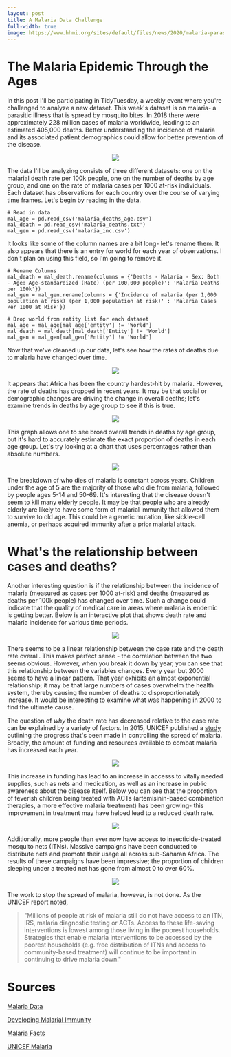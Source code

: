 ```yaml
---
layout: post
title: A Malaria Data Challenge
full-width: true
image: https://www.hhmi.org/sites/default/files/news/2020/malaria-parasite-infecting-red-blood-cells_1600x1200.jpg
---
```

# The Malaria Epidemic Through the Ages
In this post I'll be participating in TidyTuesday, a weekly event where you're challenged to analyze a new dataset. This week's dataset is on malaria- a parasitic illness that is spread by mosquito bites. In 2018 there were approximately 228 million cases of malaria worldwide, leading to an estimated 405,000 deaths. Better understanding the incidence of malaria and its associated patient demographics could allow for better prevention of the disease. 
<p align="center">
  <img src="https://www.aljazeera.com/mritems/imagecache/mbdxxlarge/mritems/Images/2018/4/24/8a469872b46c4956855d23f56e6f210e_18.jpg">
</p>

The data I'll be analyzing consists of three different datasets: one on the malarial death rate per 100k people, one on the number of deaths by age group, and one on the rate of malaria cases per 1000 at-risk individuals. Each dataset has observations for each country over the course of varying time frames. Let's begin by reading in the data.

```python3
# Read in data
mal_age = pd.read_csv('malaria_deaths_age.csv')
mal_death = pd.read_csv('malaria_deaths.txt')
mal_gen = pd.read_csv('malaria_inc.csv')
```
It looks like some of the column names are a bit long- let's rename them. It also appears that there is an entry for world for each year of observations. I don't plan on using this field, so I'm going to remove it.

```python3
# Rename Columns
mal_death = mal_death.rename(columns = {'Deaths - Malaria - Sex: Both - Age: Age-standardized (Rate) (per 100,000 people)': 'Malaria Deaths per 100k'})
mal_gen = mal_gen.rename(columns = {'Incidence of malaria (per 1,000 population at risk) (per 1,000 population at risk)' : 'Malaria Cases Per 1000 at Risk'})

# Drop world from entity list for each dataset
mal_age = mal_age[mal_age['entity'] != 'World']
mal_death = mal_death[mal_death['Entity'] != 'World']
mal_gen = mal_gen[mal_gen['Entity'] != 'World']
```
Now that we've cleaned up our data, let's see how the rates of deaths due to malaria have changed over time.

<p align="center">
  <img src="https://raw.githubusercontent.com/joekrinke15/JoeKrinke15.github.io/master/img/WorldMalaria.gif">
</p>

It appears that Africa has been the country hardest-hit by malaria. However, the rate of deaths has dropped in recent years. It may be that social or demographic changes are driving the change in overall deaths; let's examine trends in deaths by age group to see if this is true.

<p align="center">
  <img src="https://raw.githubusercontent.com/joekrinke15/JoeKrinke15.github.io/master/img/MalariaDeathsAge.PNG">
</p>

This graph allows one to see broad overall trends in deaths by age group, but it's hard to accurately estimate the exact proportion of deaths in each age group. Let's try looking at a chart that uses percentages rather than absolute numbers.

<p align="center">
  <img src="https://raw.githubusercontent.com/joekrinke15/JoeKrinke15.github.io/master/img/MalariaPropAgeRate.PNG">
</p>
The breakdown of who dies of malaria is constant across years. Children under the age of 5 are the majority of those who die from malaria, followed by people ages 5-14 and 50-69. It's interesting that the disease doesn't seem to kill many elderly people. It may be that people who are already elderly are likely to have some form of malarial immunity that allowed them to survive to old age. This could be a genetic mutation, like sickle-cell anemia, or perhaps acquired immunity after a prior malarial attack.

# What's the relationship between cases and deaths?

Another interesting question is if the relationship between the incidence of malaria (measured as cases per 1000 at-risk) and deaths (measured  as deaths per 100k people) has changed over time. Such a change could indicate that the quality of medical care in areas where malaria is endemic is getting better. Below is an interactive plot that shows death rate and malaria incidence for various time periods.

<p align="center">
  <img src="https://raw.githubusercontent.com/joekrinke15/JoeKrinke15.github.io/master/img/CaseRateDaths.gif">
</p>
There seems to be a linear relationship between the case rate and the death rate overall. This makes perfect sense - the correlation between the two seems obvious. However, when you break it down by year, you can see that this relationship between the variables changes. Every year but 2000 seems to have a linear pattern. That year exhibits an almost exponential relationship; it may be that large numbers of cases overwhelm the health system, thereby causing the number of deaths to disproportionately increase. It would be interesting to examine what was happening in 2000 to find the ultimate cause.

The question of *why* the death rate has decreased relative to the case rate can be explained by a variety of factors. In 2015, UNICEF published a [study](https://www.unicef.org/publications/files/Achieving_the_Malaria_MDG_Target.pdf) outlining the progress that's been made in controlling the spread of malaria. Broadly, the amount of funding and resources available to combat malaria has increased each year.
<p align="center">
  <img src="https://raw.githubusercontent.com/joekrinke15/JoeKrinke15.github.io/master/img/malariafunding.PNG">
</p>

This increase in funding has lead to an increase in accesss to vitally needed supplies, such as nets and medication, as well as an increase in public awareness about the disease itself. Below you can see that the proportion of feverish children being treated with ACTs (artemisinin-based combination therapies, a more effective malaria treatment) has been growing- this improvement in treatment may have helped lead to a reduced death rate. 

<p align="center">
  <img src="https://github.com/joekrinke15/JoeKrinke15.github.io/blob/master/img/malariatreatment.PNG?raw=true">
</p>

Additionally, more people than ever now have access to insecticide-treated mosquito nets (ITNs). Massive campaigns have been conducted to distribute nets and promote their usage all across sub-Saharan Africa. The results of these campaigns have been impressive; the proportion of children sleeping under a treated net has gone from almost 0 to over 60%. 

<p align="center">
  <img src="https://github.com/joekrinke15/JoeKrinke15.github.io/blob/master/img/netusage.PNG?raw=true">
</p>

The work to stop the spread of malaria, however, is not done. As the UNICEF report noted, 
>"Millions of people at risk of malaria still do not
>have access to an ITN, IRS, malaria diagnostic
>testing or ACTs. Access to these life-saving
>interventions is lowest among those living in the
>poorest households. Strategies that enable malaria
>interventions to be accessed by the poorest
>households (e.g. free distribution of ITNs and access
>to community-based treatment) will continue to
>be important in continuing to drive malaria down."

# Sources

[Malaria Data](https://github.com/rfordatascience/tidytuesday/tree/master/data/2018/2018-11-13)

[Developing Malarial Immunity](https://www.cdc.gov/parasites/malaria/index.html)

[Malaria Facts](https://www.who.int/news-room/fact-sheets/detail/malaria)

[UNICEF Malaria](https://www.unicef.org/publications/files/Achieving_the_Malaria_MDG_Target.pdf)
